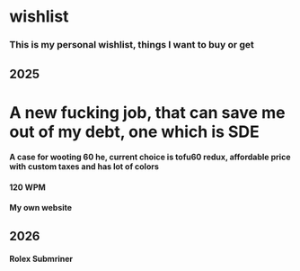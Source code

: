 # wishlist
### This is my personal wishlist, things I want to buy or get

## 2025
# A new fucking job, that can save me out of my debt, one which is SDE
#### A case for wooting 60 he, current choice is tofu60 redux, affordable price with custom taxes and has lot of colors
#### 120 WPM
#### My own website

## 2026
#### Rolex Submriner
